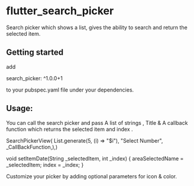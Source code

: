 # flutter_search_picker
Search picker which shows a list, gives the ability to search and return the selected item.

## Getting started

add

search_picker: ^1.0.0+1

to your pubspec.yaml file under your dependencies.


## Usage:

You can call the search picker and pass A list of strings , Title & A callback function which returns the selected item and index .

SearchPickerView( List<String>.generate(5, (i) => "$i"), "Select Number", _CallBackFunction,),)
  
   void setItemDate(String _selectedItem, int _index) {
    areaSelectedName = _selectedItem;
    index = _index;
  }
  
Customize your picker by adding optional parameters for icon & color.
  
  
 
